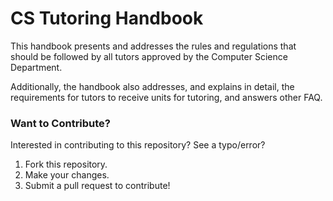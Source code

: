 # CS Tutoring Handbook

This handbook presents and addresses the rules and regulations that should be
followed by all tutors approved by the Computer Science Department.

Additionally, the handbook also addresses, and explains in detail,
the requirements for tutors to receive units for tutoring, and answers
other FAQ.

### Want to Contribute?

Interested in contributing to this repository? See a typo/error?

1. Fork this repository.
2. Make your changes.
3. Submit a pull request to contribute!
